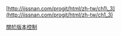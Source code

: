 [http://iissnan.com/progit/html/zh-tw/ch1\_3](http://iissnan.com/progit/html/zh-tw/ch1_3)

[關於版本控制](https://goo.gl/NswB29)




